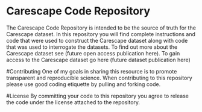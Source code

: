 # Carescape Code Repository 
The Carescape Code Repository is intended to be the source of truth for the Carescape dataset. In this repository you will find complete instructions and code that were used to construct the Carescape dataset along with code that was used to interrogate the datasets. To find out more about the Carescape dataset  see (future open access publication here). To gain access to the Carescape dataset go here (future dataset publication here)

#Contributing
One of my goals in sharing this resource is to promote transparent and reproducible science. When contributing to this repository please use good coding etiquette by pulling and forking code. 

#License
By committing your code to this repository you agree to release the code under the license attached to the repository. 
